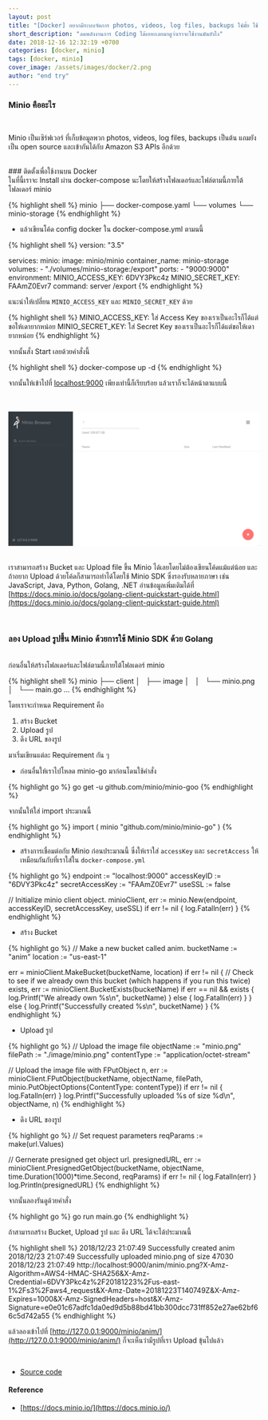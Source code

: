 ```yaml
---
layout: post
title: "[Docker] อยากมีระบบจัดการ photos, videos, log files, backups ใช่มั้ย ใช้ Minio สิรอไร"
short_description: "ลดพลังงานการ Coding ได้เยอะเลยมาดูว่าเราจะใช้งานมันยังไง"
date: 2018-12-16 12:32:19 +0700
categories: [docker, minio]
tags: [docker, minio]
cover_image: /assets/images/docker/2.png
author: "end try"
---
```


### Minio คืออะไร

<br>

Minio เป็นเซิร์ฟเวอร์ ที่เก็บข้อมูลพวก photos, videos, log files, backups เป็นต้น แถมยังเป็น open source และเข้ากันได้กับ Amazon S3 APIs อีกด้วย

<br>
### ติดตั้งเพื่อใช้งานบน Docker

<br>
ในที่นี้เราจะ Install ผ่าน docker-compose นะโดยให้สร้างโฟลเดอร์และไฟล์ตามนี้ภายใต้โฟลเดอร์ minio

{% highlight shell %}
minio
├── docker-compose.yaml
└── volumes
    └── minio-storage
{% endhighlight %}

- แล้วเขียนโค้ด config docker ใน docker-compose.yml ตามนนี้

{% highlight shell %}
version: "3.5"

services:
  minio:
    image: minio/minio
    container_name: minio-storage
    volumes:
      - "./volumes/minio-storage:/export"
    ports:
      - "9000:9000"
    environment:
      MINIO_ACCESS_KEY: 6DVY3Pkc4z
      MINIO_SECRET_KEY: FAAmZ0Evr7
    command: server /export
{% endhighlight %}

แนะนำให้เปลี่ยน `MINIO_ACCESS_KEY` และ `MINIO_SECRET_KEY` ด้วย

{% highlight shell %}
MINIO_ACCESS_KEY: ใส่ Access Key ของเราเป็นอะไรก็ได้แต่ขอให้เดายากหน่อย
MINIO_SECRET_KEY: ใส่ Secret Key ของเราเป็นอะไรก็ได้แต่ขอให้เดายากหน่อย
{% endhighlight %}

จากนั้นสั่ง Start เลยด้วยคำสั่งนี้

{% highlight shell %}
docker-compose up -d
{% endhighlight %}

จากนั้นให้เข้าไปที่ [localhost:9000](http://localhost:9000) เพียงเท่านี้ก็เรียบร้อย แล้วเราก็จะได้หน้าตาแบบนี้

<br>
<br>

<img src="/assets/images/docker/2-1.png"/>

<br>
<br>

เราสามารถสร้าง Bucket และ Upload file ขึ้น Minio ได้เลยโดยไม่ต้องเขียนโค้ดแม้แต่น้อย และถ้าอยาก Upload ด้วยโค้ดก็สามารถทำได้โดยใช้ Minio SDK ซึ่งรองรับหลายภาษา เช่น JavaScript, Java, Python, Golang, .NET อ่านข้อมูลเพิ่มเติมได้ที่ [https://docs.minio.io/docs/golang-client-quickstart-guide.html](https://docs.minio.io/docs/golang-client-quickstart-guide.html)

<br>

### ลอง Upload รูปขึ้น Minio ด้วยการใช้ Minio SDK ด้วย Golang

<br>
ก่อนอื่นให้สร้างโฟลเดอร์และไฟล์ตามนี้ภายใต้โฟลเดอร์ minio

{% highlight shell %}
minio
├── client
│   ├── image
│   │   └── minio.png
│   └── main.go
...
{% endhighlight %}

โดยเราจะกำหนด Requirement คือ <br>

1. สร้าง Bucket
2. Upload รูป
3. ดึง URL ของรูป

มาเริ่มเขียนแต่ละ Requirement กัน ๆ

- ก่อนอื่นให้เราไปโหลด minio-go มาก่อนโดนใช้คำสั่ง

{% highlight go %}
go get -u github.com/minio/minio-goo
{% endhighlight %}

จากนั้นให้ใส่ import ประมาณนี้

{% highlight go %}
import (
minio "github.com/minio/minio-go"
)
{% endhighlight %}

- สร้างการเชื่อมต่อกับ Minio ก่อนประมาณนี้ ซึ่งให้เราใส่ `accessKey` และ `secretAccess` ให้เหมือนกันกับที่เราใส่ใน `docker-compose.yml`

{% highlight go %}
endpoint := "localhost:9000"
accessKeyID := "6DVY3Pkc4z"
secretAccessKey := "FAAmZ0Evr7"
useSSL := false

// Initialize minio client object.
minioClient, err := minio.New(endpoint, accessKeyID, secretAccessKey, useSSL)
if err != nil {
log.Fatalln(err)
}
{% endhighlight %}

- สร้าง Bucket

{% highlight go %}
// Make a new bucket called anim.
bucketName := "anim"
location := "us-east-1"

err = minioClient.MakeBucket(bucketName, location)
if err != nil {
// Check to see if we already own this bucket (which happens if you run this twice)
exists, err := minioClient.BucketExists(bucketName)
if err == nil && exists {
log.Printf("We already own %s\n", bucketName)
} else {
log.Fatalln(err)
}
} else {
log.Printf("Successfully created %s\n", bucketName)
}
{% endhighlight %}

- Upload รูป

{% highlight go %}
// Upload the image file
objectName := "minio.png"
filePath := "./image/minio.png"
contentType := "application/octet-stream"

// Upload the image file with FPutObject
n, err := minioClient.FPutObject(bucketName, objectName, filePath, minio.PutObjectOptions{ContentType: contentType})
if err != nil {
log.Fatalln(err)
}
log.Printf("Successfully uploaded %s of size %d\n", objectName, n)
{% endhighlight %}

- ดึง URL ของรูป

{% highlight go %}
// Set request parameters
reqParams := make(url.Values)

// Gernerate presigned get object url.
presignedURL, err := minioClient.PresignedGetObject(bucketName, objectName, time.Duration(1000)\*time.Second, reqParams)
if err != nil {
log.Fatalln(err)
}
log.Println(presignedURL)
{% endhighlight %}

จากนั้นลองรันดูด้วยคำสั่ง

{% highlight go %}
go run main.go
{% endhighlight %}

ถ้าสามารถสร้าง Bucket, Upload รูป และ ดึง URL ได้จะได้ประมาณนี้

{% highlight shell %}
2018/12/23 21:07:49 Successfully created anim
2018/12/23 21:07:49 Successfully uploaded minio.png of size 47030
2018/12/23 21:07:49 http://localhost:9000/anim/minio.png?X-Amz-Algorithm=AWS4-HMAC-SHA256&X-Amz-Credential=6DVY3Pkc4z%2F20181223%2Fus-east-1%2Fs3%2Faws4_request&X-Amz-Date=20181223T140749Z&X-Amz-Expires=1000&X-Amz-SignedHeaders=host&X-Amz-Signature=e0e01c67adfc1da0ed9d5b88bd41bb300dcc731ff852e27ae62bf66c5d742a55
{% endhighlight %}

แล้วลองเข้าไปที่ [http://127.0.0.1:9000/minio/anim/](http://127.0.0.1:9000/minio/anim/) ก็จะเห็นว่ามีรูปที่เรา Upload ขุ้นไปแล้ว

<br>

- [Source code](http://raboninco.com/XBgy)

#### Reference

- [https://docs.minio.io/](https://docs.minio.io/)

<br>
